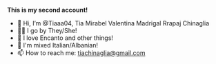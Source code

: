 **This is my second account!**
- 👋 Hi, I’m @Tiaaa04, Tia Mirabel Valentina Madrigal Rrapaj Chinaglia
- 🏳️‍⚧️ I go by They/She!
- 🌺 I love Encanto and other things!
- 🌱 I'm mixed Italian/Albanian!
- 📫 How to reach me: tiachinaglia@gmail.com
